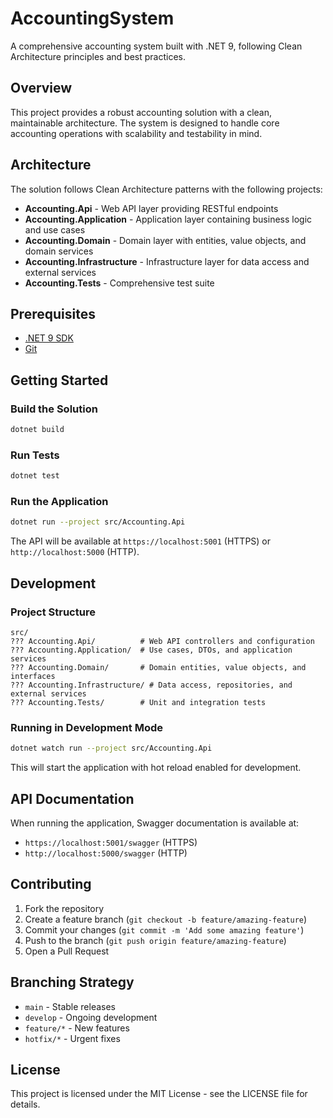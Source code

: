 # AccountingSystem

A comprehensive accounting system built with .NET 9, following Clean Architecture principles and best practices.

## Overview

This project provides a robust accounting solution with a clean, maintainable architecture. The system is designed to handle core accounting operations with scalability and testability in mind.

## Architecture

The solution follows Clean Architecture patterns with the following projects:

- **Accounting.Api** - Web API layer providing RESTful endpoints
- **Accounting.Application** - Application layer containing business logic and use cases
- **Accounting.Domain** - Domain layer with entities, value objects, and domain services
- **Accounting.Infrastructure** - Infrastructure layer for data access and external services
- **Accounting.Tests** - Comprehensive test suite

## Prerequisites

- [.NET 9 SDK](https://dotnet.microsoft.com/download/dotnet/9.0)
- [Git](https://git-scm.com/)

## Getting Started

### Build the Solution

```bash
dotnet build
```

### Run Tests

```bash
dotnet test
```

### Run the Application

```bash
dotnet run --project src/Accounting.Api
```

The API will be available at `https://localhost:5001` (HTTPS) or `http://localhost:5000` (HTTP).

## Development

### Project Structure

```
src/
??? Accounting.Api/          # Web API controllers and configuration
??? Accounting.Application/  # Use cases, DTOs, and application services
??? Accounting.Domain/       # Domain entities, value objects, and interfaces
??? Accounting.Infrastructure/ # Data access, repositories, and external services
??? Accounting.Tests/        # Unit and integration tests
```

### Running in Development Mode

```bash
dotnet watch run --project src/Accounting.Api
```

This will start the application with hot reload enabled for development.

## API Documentation

When running the application, Swagger documentation is available at:
- `https://localhost:5001/swagger` (HTTPS)
- `http://localhost:5000/swagger` (HTTP)

## Contributing

1. Fork the repository
2. Create a feature branch (`git checkout -b feature/amazing-feature`)
3. Commit your changes (`git commit -m 'Add some amazing feature'`)
4. Push to the branch (`git push origin feature/amazing-feature`)
5. Open a Pull Request

## Branching Strategy

- `main` - Stable releases
- `develop` - Ongoing development
- `feature/*` - New features
- `hotfix/*` - Urgent fixes

## License

This project is licensed under the MIT License - see the LICENSE file for details.